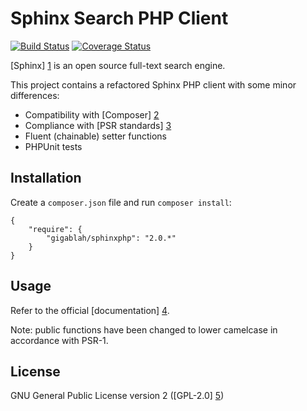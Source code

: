 Sphinx Search PHP Client
========================

[![Build Status](https://travis-ci.org/gigablah/sphinxphp.png?branch=2.0.x)](https://travis-ci.org/gigablah/sphinxphp) [![Coverage Status](https://coveralls.io/repos/gigablah/sphinxphp/badge.png?branch=2.0.x)](https://coveralls.io/r/gigablah/sphinxphp?branch=2.0.x)

[Sphinx] [1] is an open source full-text search engine.

This project contains a refactored Sphinx PHP client with some minor differences:

* Compatibility with [Composer] [2]
* Compliance with [PSR standards] [3]
* Fluent (chainable) setter functions
* PHPUnit tests

Installation
------------

Create a `composer.json` file and run `composer install`:

    {
        "require": {
            "gigablah/sphinxphp": "2.0.*"
        }
    }

Usage
-----

Refer to the official [documentation] [4].

Note: public functions have been changed to lower camelcase in accordance with PSR-1.

License
-------

GNU General Public License version 2 ([GPL-2.0] [5])

[1]: http://sphinxsearch.com/
[2]: http://getcomposer.org/
[3]: https://github.com/php-fig/fig-standards
[4]: http://sphinxsearch.com/docs/
[5]: http://www.gnu.org/licenses/gpl-2.0.html
